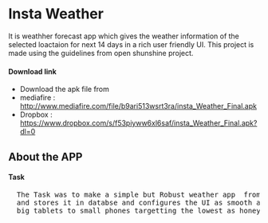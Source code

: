 # Insta Weather #
It is weathher forecast app which gives the weather information of the selected loactaion for next 14 days in a rich user friendly UI. This project is made using the guidelines from open shunshine project.

#### Download link  ####
- Download the apk file from 
- mediafire : http://www.mediafire.com/file/b9ari513wsrt3ra/insta_Weather_Final.apk
- Dropbox : https://www.dropbox.com/s/f53piyww6xl6saf/insta_Weather_Final.apk?dl=0

## About the APP ##

#### Task #####
<pre>
  The Task was to make a simple but Robust weather app  from scratch which retrieves data from the server 
  and stores it in databse and configures the UI as smooth and user friendly for all range of devices from
  big tablets to small phones targetting the lowest as honeycomb devices.
</pre>
